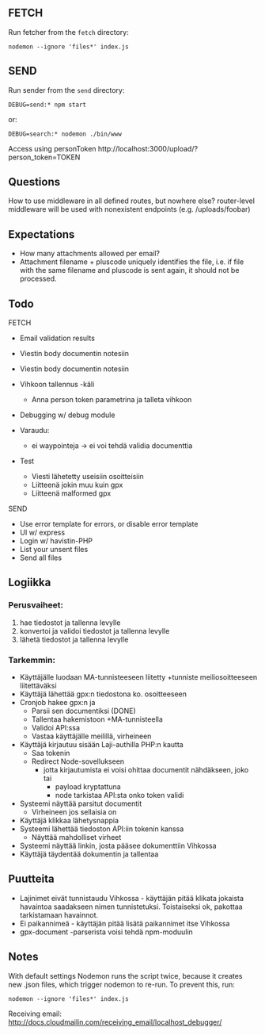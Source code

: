 
## FETCH

Run fetcher from the `fetch` directory:

    nodemon --ignore 'files*' index.js

## SEND

Run sender from the `send` directory:

    DEBUG=send:* npm start

or:

    DEBUG=search:* nodemon ./bin/www



Access using personToken
http://localhost:3000/upload/?person_token=TOKEN

## Questions

How to use middleware in all defined routes, but nowhere else?
router-level middleware will be used with nonexistent endpoints (e.g. /uploads/foobar)

## Expectations

- How many attachments allowed per email?
- Attachment filename + pluscode uniquely identifies the file, i.e. if file with the same filename and pluscode is sent again, it should not be processed.


## Todo

FETCH
- Email validation results
- Viestin body documentin notesiin

- Viestin body documentin notesiin
- Vihkoon tallennus -käli
   - Anna person token parametrina ja talleta vihkoon
- Debugging w/ debug module

- Varaudu:
   - ei waypointeja -> ei voi tehdä validia documenttia

- Test
   - Viesti lähetetty useisiin osoitteisiin
   - Liitteenä jokin muu kuin gpx
   - Liitteenä malformed gpx

SEND
- Use error template for errors, or disable error template
- UI w/ express
- Login w/ havistin-PHP
- List your unsent files
- Send all files


## Logiikka


### Perusvaiheet:

1) hae tiedostot ja tallenna levylle
1) konvertoi ja validoi tiedostot ja tallenna levylle
1) lähetä tiedostot ja tallenna levylle

### Tarkemmin:

- Käyttäjälle luodaan MA-tunnisteeseen liitetty +tunniste meiliosoitteeseen liitettäväksi
- Käyttäjä lähettää gpx:n tiedostona ko. osoitteeseen
- Cronjob hakee gpx:n ja
    - Parsii sen documentiksi (DONE)
    - Tallentaa hakemistoon +MA-tunnisteella
    - Validoi API:ssa
    - Vastaa käyttäjälle meilillä, virheineen
- Käyttäjä kirjautuu sisään Laji-authilla PHP:n kautta
    - Saa tokenin
    - Redirect Node-sovellukseen
        - jotta kirjautumista ei voisi ohittaa documentit nähdäkseen, joko tai
            - payload kryptattuna
            - node tarkistaa API:sta onko token validi
- Systeemi näyttää parsitut documentit
    - Virheineen jos sellaisia on 
- Käyttäjä klikkaa lähetysnappia
- Systeemi lähettää tiedoston API:iin tokenin kanssa
    - Näyttää mahdolliset virheet
- Systeemi näyttää linkin, josta pääsee dokumenttiin Vihkossa
- Käyttäjä täydentää dokumentin ja tallentaa





## Puutteita
- Lajinimet eivät tunnistaudu Vihkossa - käyttäjän pitää klikata jokaista havaintoa saadakseen nimen tunnistetuksi. Toistaiseksi ok, pakottaa tarkistamaan havainnot.
- Ei paikannimeä - käyttäjän pitää lisätä paikannimet itse Vihkossa
- gpx-document -parserista voisi tehdä npm-moduulin

## Notes

With default settings Nodemon runs the script twice, because it creates new .json files, which trigger nodemon to re-run.
To prevent this, run:

    nodemon --ignore 'files*' index.js


Receiving email: http://docs.cloudmailin.com/receiving_email/localhost_debugger/

